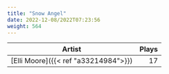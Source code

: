 ```yaml
---
title: "Snow Angel"
date: 2022-12-08/2022T07:23:56
weight: 564
---
```




 Artist | Plays 
----- | -----:
[Elli Moore]({{< ref "a33214984">}}) | 17
